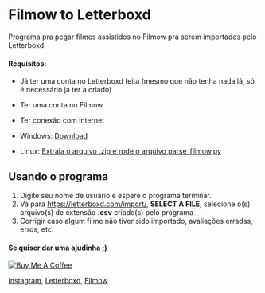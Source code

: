 # Filmow to Letterboxd

Programa pra pegar filmes assistidos no Filmow pra serem importados pelo Letterboxd.

#### Requisitos:
- Já ter uma conta no Letterboxd feita (mesmo que não tenha nada lá, só é necessário já ter a criado)
- Ter uma conta no Filmow
- Ter conexão com internet

- Windows: [Download](https://github.com/myanari/filmow_to_letterboxd/releases/download/v2.2.3/filmow_to_letterboxd.exe)
- Linux: [Extraia o arquivo .zip e rode o arquivo parse_filmow.py](https://github.com/myanari/filmow_to_letterboxd/archive/master.zip)

## Usando o programa

1. Digite seu nome de usuário e espere o programa terminar. 
2. Vá para https://letterboxd.com/import/, **SELECT A FILE**, selecione o(s) arquivo(s) de extensão **.csv** criado(s) pelo programa
3. Corrigir caso algum filme não tiver sido importado, avaliações erradas, erros, etc.


#### Se quiser dar uma ajudinha ;)
<a href="https://www.buymeacoffee.com/yanari" target="_blank"><img src="https://www.buymeacoffee.com/assets/img/custom_images/orange_img.png" alt="Buy Me A Coffee" style="height: auto !important;width: auto !important;" ></a>

[Instagram](https://www.instagram.com/rootpath/), [Letterboxd](https://letterboxd.com/r00t/), [Filmow](https://filmow.com/usuario/shadazz/)
